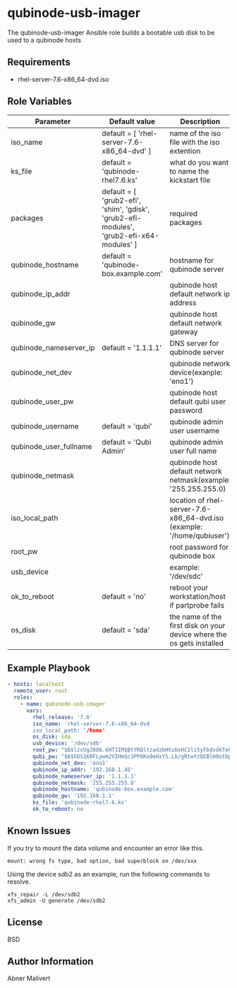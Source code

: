 qubinode-usb-imager
=========

The qubinode-usb-imager Ansible role builds a bootable usb disk to be used to a qubinode hosts

Requirements
------------

- rhel-server-7.6-x86_64-dvd.iso 

Role Variables
--------------

| Parameter | Default value | Description |
| --- | --- | --- |
| iso_name  | default = [ 'rhel-server-7.6-x86_64-dvd' ]  | name of the iso file with the iso extention  |
| ks_file | default = 'qubinode-rhel7.6.ks' | what do you want to name the kickstart file |
| packages | default = [ 'grub2-efi', 'shim', 'gdisk', 'grub2-efi-modules', 'grub2-efi-x64-modules' ] | required packages |
| qubinode_hostname | default = 'qubinode-box.example.com' | hostname for qubinode server |
| qubinode_ip_addr | | qubinode host default network ip address |
| qubinode_gw | | qubinode host default network gateway
| qubinode_nameserver_ip | default = '1.1.1.1' | DNS server for qubinode server |
| qubinode_net_dev | | qubinode network device(exanple: 'eno1')
| qubinode_user_pw | | qubinode host default qubi user password |
| qubinode_username | default = 'qubi'| qubinode admin user username |
| qubinode_user_fullname | default = 'Qubi Admin'| qubinode admin user full name |
| qubinode_netmask | | qubinode host default network netmask(example: '255.255.255.0) |
| iso_local_path | | location  of rhel-server-7.6-x86_64-dvd.iso (example: '/home/qubiuser') |
| root_pw | | root password for qubinode box
| usb_device | | example: '/dev/sdc' |
| ok_to_reboot | default = 'no' | reboot your workstation/host if partprobe fails |
| os_disk | default = 'sda' | the name of the first disk on your device where the os gets installed |

Example Playbook
----------------
```yaml
- hosts: localhost
  remote_user: root
  roles:
    - name: qubinode-usb-imager
      vars:
        rhel_release: '7.6'
        iso_name: 'rhel-server-7.6-x86_64-dvd
        iso_local_path: '/home'
        os_disk: sda
        usb_device: '/dev/sdb'
        root_pw: "$6$lzcUgJ886.GHT1IM$BtYRQltzadzbHtubxHC1li5yFbdvdkTeGnD2ex1H4VHwQoUGTz22UHyUondkHu/wG515sFuztuesrwC7s.Xkd/"
        qubi_pw: "$6$hDS1K0FLywm2VIHm$c3PP8Ko9eHxYS.Lk/gRtwYzQCBlm0otDpx7UlJDuTYeK0EtUG40kS/gXKgMAaZ71NavoEsCHTnamQVCuofQh1/"
        qubinode_net_dev: 'eno1'
        qubinode_ip_addr: '192.168.1.45'
        qubinode_nameserver_ip: '1.1.1.1'
        qubinode_netmask: '255.255.255.0'
        qubinode_hostname: 'qubinode-box.example.com'
        qubinode_gw: '192.168.1.1'
        ks_file: 'qubinode-rhel7.6.ks' 
        ok_to_reboot: no
```

Known Issues
------------

If you try to mount the data volume and encounter an error like this.

```
mount: wrong fs type, bad option, bad superblock on /dev/xxx
```

Using the device sdb2 as an example, run the following commands to resolve.

```
xfs_repair -L /dev/sdb2
xfs_admin -U generate /dev/sdb2
```

License
-------

BSD

Author Information
------------------
Abner Malivert 
